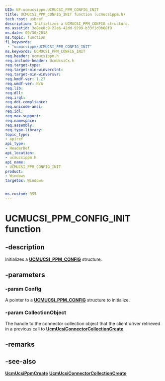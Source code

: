 ```yaml
---
UID: NF:ucmucsippm.UCMUCSI_PPM_CONFIG_INIT
title: UCMUCSI_PPM_CONFIG_INIT function (ucmucsippm.h)
tech.root: usbref
description: Initializes a UCMUCSI_PPM_CONFIG structure.
ms.assetid: 3e8ee8c9-22e6-42dd-9299-b33f1d9b68f9
ms.date: 09/30/2018
ms.topic: function
f1_keywords:
 - "ucmucsippm/UCMUCSI_PPM_CONFIG_INIT"
ms.keywords: UCMUCSI_PPM_CONFIG_INIT
req.header: ucmucsippm.h
req.include-header: UcmUcsiCx.h
req.target-type:
req.target-min-winverclnt:
req.target-min-winversvr:
req.kmdf-ver: 1.27
req.umdf-ver: N/A
req.lib:
req.dll:
req.irql: 
req.ddi-compliance:
req.unicode-ansi:
req.idl:
req.max-support:
req.namespace:
req.assembly:
req.type-library: 
topic_type: 
- apiref
api_type: 
- HeaderDef
api_location: 
- ucmucsippm.h
api_name: 
- UCMUCSI_PPM_CONFIG_INIT
product:
- Windows
targetos: Windows


ms.custom: RS5
---
```


# UCMUCSI_PPM_CONFIG_INIT function


## -description

Initializes a [**UCMUCSI_PPM_CONFIG**](ns-ucmucsippm-_ucmucsi_ppm_config.md) structure.

## -parameters

### -param Config
A pointer to a [**UCMUCSI_PPM_CONFIG**](ns-ucmucsippm-_ucmucsi_ppm_config.md) structure to initialize.

### -param CollectionObject
The handle to the connector collection object that the client driver retrieved in a previous call to [**UcmUcsiConnectorCollectionCreate**](nf-ucmucsippm-ucmucsiconnectorcollectioncreate.md).

## -remarks

## -see-also
[**UcmUcsiPpmCreate**](nf-ucmucsippm-ucmucsippmcreate.md)
[**UcmUcsiConnectorCollectionCreate**](nf-ucmucsippm-ucmucsiconnectorcollectioncreate.md)
